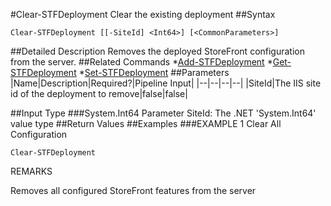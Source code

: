 #Clear-STFDeployment
Clear the existing deployment
##Syntax
```Clear-STFDeployment [[-SiteId] <Int64>] [<CommonParameters>]
```
##Detailed Description
Removes the deployed StoreFront configuration from the server.
##Related Commands
*[Add-STFDeployment](Add-STFDeployment)
*[Get-STFDeployment](Get-STFDeployment)
*[Set-STFDeployment](Set-STFDeployment)
##Parameters
|Name|Description|Required?|Pipeline Input||--|--|--|--||SiteId|The IIS site id of the deployment to remove|false|false|##Input Type
###System.Int64
Parameter SiteId: The .NET 'System.Int64' value type
##Return Values
##Examples
###EXAMPLE 1 Clear All Configuration
```Clear-STFDeployment
```
REMARKS

Removes all configured StoreFront features from the server
